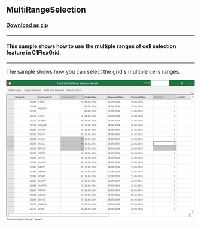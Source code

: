 ## MultiRangeSelection
#### [Download as zip](https://grapecity.github.io/DownGit/#/home?url=https://github.com/GrapeCity/ComponentOne-WinForms-Samples/tree/master/NetFramework\FlexGrid\VB\MultiRangeSelection)
____
#### This sample shows how to use the multiple ranges of cell selection feature in C1FlexGrid.
____
The sample shows how you can select the grid's multiple cells ranges.

![screenshot](Screenshot.png)
